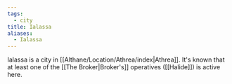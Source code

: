 ```yaml
---
tags:
  - city
title: Ialassa
aliases:
  - Ialassa
---
```


Ialassa is a city in [[Althane/Location/Athrea/index|Athrea]]. It's known that at least one of the [[The Broker|Broker's]] operatives ([[Halide]]) is active here.